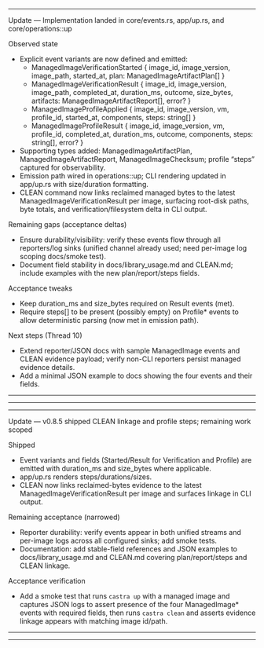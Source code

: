 
---
Update — Implementation landed in core/events.rs, app/up.rs, and core/operations::up

Observed state
- Explicit event variants are now defined and emitted:
  - ManagedImageVerificationStarted { image_id, image_version, image_path, started_at, plan: ManagedImageArtifactPlan[] }
  - ManagedImageVerificationResult { image_id, image_version, image_path, completed_at, duration_ms, outcome, size_bytes, artifacts: ManagedImageArtifactReport[], error? }
  - ManagedImageProfileApplied { image_id, image_version, vm, profile_id, started_at, components, steps: string[] }
  - ManagedImageProfileResult { image_id, image_version, vm, profile_id, completed_at, duration_ms, outcome, components, steps: string[], error? }
- Supporting types added: ManagedImageArtifactPlan, ManagedImageArtifactReport, ManagedImageChecksum; profile “steps” captured for observability.
- Emission path wired in operations::up; CLI rendering updated in app/up.rs with size/duration formatting.
- CLEAN command now links reclaimed managed bytes to the latest ManagedImageVerificationResult per image, surfacing root-disk paths, byte totals, and verification/filesystem delta in CLI output.

Remaining gaps (acceptance deltas)
- Ensure durability/visibility: verify these events flow through all reporters/log sinks (unified channel already used; need per-image log scoping docs/smoke test).
- Document field stability in docs/library_usage.md and CLEAN.md; include examples with the new plan/report/steps fields.

Acceptance tweaks
- Keep duration_ms and size_bytes required on Result events (met).
- Require steps[] to be present (possibly empty) on Profile* events to allow deterministic parsing (now met in emission path).

Next steps (Thread 10)
- Extend reporter/JSON docs with sample ManagedImage events and CLEAN evidence payload; verify non-CLI reporters persist managed evidence details.
- Add a minimal JSON example to docs showing the four events and their fields.
---


---

---
Update — v0.8.5 shipped CLEAN linkage and profile steps; remaining work scoped

Shipped
- Event variants and fields (Started/Result for Verification and Profile) are emitted with duration_ms and size_bytes where applicable.
- app/up.rs renders steps/durations/sizes.
- CLEAN now links reclaimed-bytes evidence to the latest ManagedImageVerificationResult per image and surfaces linkage in CLI output.

Remaining acceptance (narrowed)
- Reporter durability: verify events appear in both unified streams and per-image logs across all configured sinks; add smoke tests.
- Documentation: add stable-field references and JSON examples to docs/library_usage.md and CLEAN.md covering plan/report/steps and CLEAN linkage.

Acceptance verification
- Add a smoke test that runs `castra up` with a managed image and captures JSON logs to assert presence of the four ManagedImage* events with required fields, then runs `castra clean` and asserts evidence linkage appears with matching image id/path.
---


---

